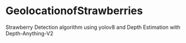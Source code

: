 # GeolocationofStrawberries
Strawberry Detection algorithm using yolov8 and Depth Estimation with Depth-Anything-V2 
